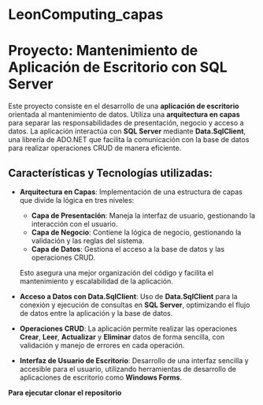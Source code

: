 # LeonComputing_capas
# Proyecto: Mantenimiento de Aplicación de Escritorio con SQL Server

Este proyecto consiste en el desarrollo de una **aplicación de escritorio** orientada al mantenimiento de datos. Utiliza una **arquitectura en capas** para separar las responsabilidades de presentación, negocio y acceso a datos. La aplicación interactúa con **SQL Server** mediante **Data.SqlClient**, una librería de ADO.NET que facilita la comunicación con la base de datos para realizar operaciones CRUD de manera eficiente.

## Características y Tecnologías utilizadas:

- **Arquitectura en Capas**: Implementación de una estructura de capas que divide la lógica en tres niveles:
  - **Capa de Presentación**: Maneja la interfaz de usuario, gestionando la interacción con el usuario.
  - **Capa de Negocio**: Contiene la lógica de negocio, gestionando la validación y las reglas del sistema.
  - **Capa de Datos**: Gestiona el acceso a la base de datos y las operaciones CRUD.

  Esto asegura una mejor organización del código y facilita el mantenimiento y escalabilidad de la aplicación.

- **Acceso a Datos con Data.SqlClient**: Uso de **Data.SqlClient** para la conexión y ejecución de consultas en **SQL Server**, optimizando el flujo de datos entre la aplicación y la base de datos.

- **Operaciones CRUD**: La aplicación permite realizar las operaciones **Crear**, **Leer**, **Actualizar** y **Eliminar** datos de forma sencilla, con validación y manejo de errores en cada operación.

- **Interfaz de Usuario de Escritorio**: Desarrollo de una interfaz sencilla y accesible para el usuario, utilizando herramientas de desarrollo de aplicaciones de escritorio como **Windows Forms**.

**Para ejecutar clonar el repositorio**
